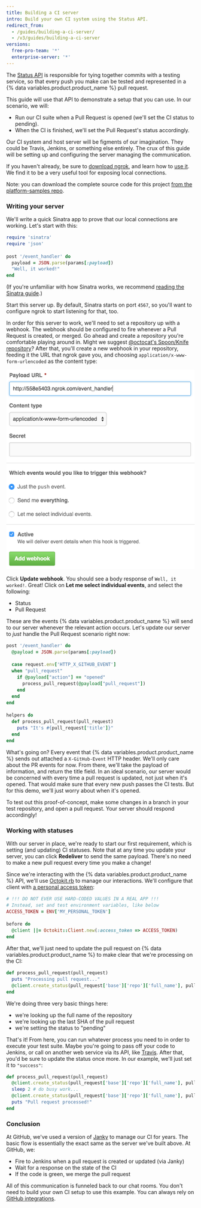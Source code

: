 ```yaml
---
title: Building a CI server
intro: Build your own CI system using the Status API.
redirect_from:
  - /guides/building-a-ci-server/
  - /v3/guides/building-a-ci-server
versions:
  free-pro-team: '*'
  enterprise-server: '*'
---
```




The [Status API][status API] is responsible for tying together commits with
a testing service, so that every push you make can be tested and represented
in a {% data variables.product.product_name %} pull request.

This guide will use that API to demonstrate a setup that you can use.
In our scenario, we will:

* Run our CI suite when a Pull Request is opened (we'll set the CI status to pending).
* When the CI is finished, we'll set the Pull Request's status accordingly.

Our CI system and host server will be figments of our imagination. They could be
Travis, Jenkins, or something else entirely. The crux of this guide will be setting up
and configuring the server managing the communication.

If you haven't already, be sure to [download ngrok][ngrok], and learn how
to [use it][using ngrok]. We find it to be a very useful tool for exposing local
connections.

Note: you can download the complete source code for this project
[from the platform-samples repo][platform samples].

### Writing your server

We'll write a quick Sinatra app to prove that our local connections are working.
Let's start with this:

``` ruby
require 'sinatra'
require 'json'

post '/event_handler' do
  payload = JSON.parse(params[:payload])
  "Well, it worked!"
end
```

(If you're unfamiliar with how Sinatra works, we recommend [reading the Sinatra guide][Sinatra].)

Start this server up. By default, Sinatra starts on port `4567`, so you'll want
to configure ngrok to start listening for that, too.

In order for this server to work, we'll need to set a repository up with a webhook.
The webhook should be configured to fire whenever a Pull Request is created, or merged.
Go ahead and create a repository you're comfortable playing around in. Might we
suggest [@octocat's Spoon/Knife repository](https://github.com/octocat/Spoon-Knife)?
After that, you'll create a new webhook in your repository, feeding it the URL
that ngrok gave you, and choosing `application/x-www-form-urlencoded` as the
content type:

![A new ngrok URL](/assets/images/webhook_sample_url.png)

Click **Update webhook**. You should see a body response of `Well, it worked!`.
Great! Click on **Let me select individual events**, and select the following:

* Status
* Pull Request

These are the events {% data variables.product.product_name %} will send to our server whenever the relevant action
occurs. Let's update our server to *just* handle the Pull Request scenario right now:

``` ruby
post '/event_handler' do
  @payload = JSON.parse(params[:payload])

  case request.env['HTTP_X_GITHUB_EVENT']
  when "pull_request"
    if @payload["action"] == "opened"
      process_pull_request(@payload["pull_request"])
    end
  end
end

helpers do
  def process_pull_request(pull_request)
    puts "It's #{pull_request['title']}"
  end
end
```

What's going on? Every event that {% data variables.product.product_name %} sends out attached a `X-GitHub-Event`
HTTP header. We'll only care about the PR events for now. From there, we'll
take the payload of information, and return the title field. In an ideal scenario,
our server would be concerned with every time a pull request is updated, not just
when it's opened. That would make sure that every new push passes the CI tests.
But for this demo, we'll just worry about when it's opened.

To test out this proof-of-concept, make some changes in a branch in your test
repository, and open a pull request. Your server should respond accordingly!

### Working with statuses

With our server in place, we're ready to start our first requirement, which is
setting (and updating) CI statuses. Note that at any time you update your server,
you can click **Redeliver** to send the same payload. There's no need to make a
new pull request every time you make a change!

Since we're interacting with the {% data variables.product.product_name %} API, we'll use [Octokit.rb][octokit.rb]
to manage our interactions. We'll configure that client with
[a personal access token][access token]:

``` ruby
# !!! DO NOT EVER USE HARD-CODED VALUES IN A REAL APP !!!
# Instead, set and test environment variables, like below
ACCESS_TOKEN = ENV['MY_PERSONAL_TOKEN']

before do
  @client ||= Octokit::Client.new(:access_token => ACCESS_TOKEN)
end
```

After that, we'll just need to update the pull request on {% data variables.product.product_name %} to make clear
that we're processing on the CI:

``` ruby
def process_pull_request(pull_request)
  puts "Processing pull request..."
  @client.create_status(pull_request['base']['repo']['full_name'], pull_request['head']['sha'], 'pending')
end
```

We're doing three very basic things here:

* we're looking up the full name of the repository
* we're looking up the last SHA of the pull request
* we're setting the status to "pending"

That's it! From here, you can run whatever process you need to in order to execute
your test suite. Maybe you're going to pass off your code to Jenkins, or call
on another web service via its API, like [Travis][travis api]. After that, you'd
be sure to update the status once more. In our example, we'll just set it to `"success"`:

``` ruby
def process_pull_request(pull_request)
  @client.create_status(pull_request['base']['repo']['full_name'], pull_request['head']['sha'], 'pending')
  sleep 2 # do busy work...
  @client.create_status(pull_request['base']['repo']['full_name'], pull_request['head']['sha'], 'success')
  puts "Pull request processed!"
end
```

### Conclusion

At GitHub, we've used a version of [Janky][janky] to manage our CI for years.
The basic flow is essentially the exact same as the server we've built above.
At GitHub, we:

* Fire to Jenkins when a pull request is created or updated (via Janky)
* Wait for a response on the state of the CI
* If the code is green, we merge the pull request

All of this communication is funneled back to our chat rooms. You don't need to
build your own CI setup to use this example.
You can always rely on [GitHub integrations][integrations].

[deploy API]: /v3/repos/deployments/
[status API]: /v3/repos/statuses/
[ngrok]: https://ngrok.com/
[using ngrok]: /webhooks/configuring/#using-ngrok
[platform samples]: https://github.com/github/platform-samples/tree/master/api/ruby/building-a-ci-server
[Sinatra]: http://www.sinatrarb.com/
[webhook]: /webhooks/
[octokit.rb]: https://github.com/octokit/octokit.rb
[access token]: /articles/creating-an-access-token-for-command-line-use
[travis api]: https://api.travis-ci.org/docs/
[janky]: https://github.com/github/janky
[heaven]: https://github.com/atmos/heaven
[hubot]: https://github.com/github/hubot
[integrations]: https://github.com/integrations
